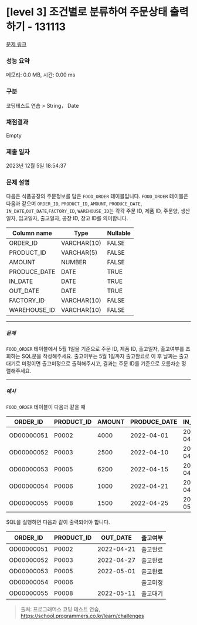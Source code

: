 # [level 3] 조건별로 분류하여 주문상태 출력하기 - 131113 

[문제 링크](https://school.programmers.co.kr/learn/courses/30/lessons/131113?language=oracle) 

### 성능 요약

메모리: 0.0 MB, 시간: 0.00 ms

### 구분

코딩테스트 연습 > String， Date

### 채점결과

Empty

### 제출 일자

2023년 12월 5일 18:54:37

### 문제 설명

<p style="user-select: auto !important;">다음은 식품공장의 주문정보를 담은 <code style="user-select: auto !important;">FOOD_ORDER</code> 테이블입니다. <code style="user-select: auto !important;">FOOD_ORDER</code> 테이블은 다음과 같으며 <code style="user-select: auto !important;">ORDER_ID</code>, <code style="user-select: auto !important;">PRODUCT_ID</code>, <code style="user-select: auto !important;">AMOUNT</code>, <code style="user-select: auto !important;">PRODUCE_DATE</code>, <code style="user-select: auto !important;">IN_DATE</code>,<code style="user-select: auto !important;">OUT_DATE</code>,<code style="user-select: auto !important;">FACTORY_ID</code>, <code style="user-select: auto !important;">WAREHOUSE_ID</code>는 각각 주문 ID, 제품 ID, 주문양, 생산일자, 입고일자, 출고일자, 공장 ID, 창고 ID를 의미합니다.</p>
<table class="table" style="user-select: auto !important;">
        <thead style="user-select: auto !important;"><tr style="user-select: auto !important;">
<th style="user-select: auto !important;">Column name</th>
<th style="user-select: auto !important;">Type</th>
<th style="user-select: auto !important;">Nullable</th>
</tr>
</thead>
        <tbody style="user-select: auto !important;"><tr style="user-select: auto !important;">
<td style="user-select: auto !important;">ORDER_ID</td>
<td style="user-select: auto !important;">VARCHAR(10)</td>
<td style="user-select: auto !important;">FALSE</td>
</tr>
<tr style="user-select: auto !important;">
<td style="user-select: auto !important;">PRODUCT_ID</td>
<td style="user-select: auto !important;">VARCHAR(5)</td>
<td style="user-select: auto !important;">FALSE</td>
</tr>
<tr style="user-select: auto !important;">
<td style="user-select: auto !important;">AMOUNT</td>
<td style="user-select: auto !important;">NUMBER</td>
<td style="user-select: auto !important;">FALSE</td>
</tr>
<tr style="user-select: auto !important;">
<td style="user-select: auto !important;">PRODUCE_DATE</td>
<td style="user-select: auto !important;">DATE</td>
<td style="user-select: auto !important;">TRUE</td>
</tr>
<tr style="user-select: auto !important;">
<td style="user-select: auto !important;">IN_DATE</td>
<td style="user-select: auto !important;">DATE</td>
<td style="user-select: auto !important;">TRUE</td>
</tr>
<tr style="user-select: auto !important;">
<td style="user-select: auto !important;">OUT_DATE</td>
<td style="user-select: auto !important;">DATE</td>
<td style="user-select: auto !important;">TRUE</td>
</tr>
<tr style="user-select: auto !important;">
<td style="user-select: auto !important;">FACTORY_ID</td>
<td style="user-select: auto !important;">VARCHAR(10)</td>
<td style="user-select: auto !important;">FALSE</td>
</tr>
<tr style="user-select: auto !important;">
<td style="user-select: auto !important;">WAREHOUSE_ID</td>
<td style="user-select: auto !important;">VARCHAR(10)</td>
<td style="user-select: auto !important;">FALSE</td>
</tr>
</tbody>
      </table>
<hr style="user-select: auto !important;">

<h5 style="user-select: auto !important;">문제</h5>

<p style="user-select: auto !important;"><code style="user-select: auto !important;">FOOD_ORDER</code> 테이블에서 5월 1일을 기준으로 주문 ID, 제품 ID, 출고일자, 출고여부를 조회하는 SQL문을 작성해주세요. 출고여부는 5월 1일까지 출고완료로 이 후 날짜는 출고 대기로 미정이면 출고미정으로 출력해주시고, 결과는 주문 ID를 기준으로 오름차순 정렬해주세요.</p>

<hr style="user-select: auto !important;">

<h5 style="user-select: auto !important;">예시</h5>

<p style="user-select: auto !important;"><code style="user-select: auto !important;">FOOD_ORDER</code> 테이블이 다음과 같을 때</p>
<table class="table" style="user-select: auto !important;">
        <thead style="user-select: auto !important;"><tr style="user-select: auto !important;">
<th style="user-select: auto !important;">ORDER_ID</th>
<th style="user-select: auto !important;">PRODUCT_ID</th>
<th style="user-select: auto !important;">AMOUNT</th>
<th style="user-select: auto !important;">PRODUCE_DATE</th>
<th style="user-select: auto !important;">IN_DATE</th>
<th style="user-select: auto !important;">OUT_DATE</th>
<th style="user-select: auto !important;">FACTORY_ID</th>
<th style="user-select: auto !important;">WAREHOUSE_ID</th>
</tr>
</thead>
        <tbody style="user-select: auto !important;"><tr style="user-select: auto !important;">
<td style="user-select: auto !important;">OD00000051</td>
<td style="user-select: auto !important;">P0002</td>
<td style="user-select: auto !important;">4000</td>
<td style="user-select: auto !important;">2022-04-01</td>
<td style="user-select: auto !important;">2022-04-21</td>
<td style="user-select: auto !important;">2022-04-21</td>
<td style="user-select: auto !important;">FT19970003</td>
<td style="user-select: auto !important;">WH0005</td>
</tr>
<tr style="user-select: auto !important;">
<td style="user-select: auto !important;">OD00000052</td>
<td style="user-select: auto !important;">P0003</td>
<td style="user-select: auto !important;">2500</td>
<td style="user-select: auto !important;">2022-04-10</td>
<td style="user-select: auto !important;">2022-04-27</td>
<td style="user-select: auto !important;">2022-04-27</td>
<td style="user-select: auto !important;">FT19970003</td>
<td style="user-select: auto !important;">WH0006</td>
</tr>
<tr style="user-select: auto !important;">
<td style="user-select: auto !important;">OD00000053</td>
<td style="user-select: auto !important;">P0005</td>
<td style="user-select: auto !important;">6200</td>
<td style="user-select: auto !important;">2022-04-15</td>
<td style="user-select: auto !important;">2022-04-30</td>
<td style="user-select: auto !important;">2022-05-01</td>
<td style="user-select: auto !important;">FT19940003</td>
<td style="user-select: auto !important;">WH0003</td>
</tr>
<tr style="user-select: auto !important;">
<td style="user-select: auto !important;">OD00000054</td>
<td style="user-select: auto !important;">P0006</td>
<td style="user-select: auto !important;">1000</td>
<td style="user-select: auto !important;">2022-04-21</td>
<td style="user-select: auto !important;">2022-04-30</td>
<td style="user-select: auto !important;">NULL</td>
<td style="user-select: auto !important;">FT19940003</td>
<td style="user-select: auto !important;">WH0009</td>
</tr>
<tr style="user-select: auto !important;">
<td style="user-select: auto !important;">OD00000055</td>
<td style="user-select: auto !important;">P0008</td>
<td style="user-select: auto !important;">1500</td>
<td style="user-select: auto !important;">2022-04-25</td>
<td style="user-select: auto !important;">2022-05-11</td>
<td style="user-select: auto !important;">2022-05-11</td>
<td style="user-select: auto !important;">FT19980003</td>
<td style="user-select: auto !important;">WH0009</td>
</tr>
</tbody>
      </table>
<p style="user-select: auto !important;">SQL을 실행하면 다음과 같이 출력되어야 합니다.</p>
<table class="table" style="user-select: auto !important;">
        <thead style="user-select: auto !important;"><tr style="user-select: auto !important;">
<th style="user-select: auto !important;">ORDER_ID</th>
<th style="user-select: auto !important;">PRODUCT_ID</th>
<th style="user-select: auto !important;">OUT_DATE</th>
<th style="user-select: auto !important;">출고여부</th>
</tr>
</thead>
        <tbody style="user-select: auto !important;"><tr style="user-select: auto !important;">
<td style="user-select: auto !important;">OD00000051</td>
<td style="user-select: auto !important;">P0002</td>
<td style="user-select: auto !important;">2022-04-21</td>
<td style="user-select: auto !important;">출고완료</td>
</tr>
<tr style="user-select: auto !important;">
<td style="user-select: auto !important;">OD00000052</td>
<td style="user-select: auto !important;">P0003</td>
<td style="user-select: auto !important;">2022-04-27</td>
<td style="user-select: auto !important;">출고완료</td>
</tr>
<tr style="user-select: auto !important;">
<td style="user-select: auto !important;">OD00000053</td>
<td style="user-select: auto !important;">P0005</td>
<td style="user-select: auto !important;">2022-05-01</td>
<td style="user-select: auto !important;">출고완료</td>
</tr>
<tr style="user-select: auto !important;">
<td style="user-select: auto !important;">OD00000054</td>
<td style="user-select: auto !important;">P0006</td>
<td style="user-select: auto !important;"></td>
<td style="user-select: auto !important;">출고미정</td>
</tr>
<tr style="user-select: auto !important;">
<td style="user-select: auto !important;">OD00000055</td>
<td style="user-select: auto !important;">P0008</td>
<td style="user-select: auto !important;">2022-05-11</td>
<td style="user-select: auto !important;">출고대기</td>
</tr>
</tbody>
      </table>

> 출처: 프로그래머스 코딩 테스트 연습, https://school.programmers.co.kr/learn/challenges